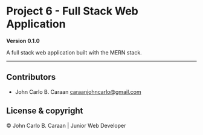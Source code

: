 # Project 6 - Full Stack Web Application

**Version 0.1.0**

A full stack web application built with the MERN stack.

---

## Contributors

- John Carlo B. Caraan <caraanjohncarlo@gmail.com>

## License & copyright

&copy; John Carlo B. Caraan | Junior Web Developer
